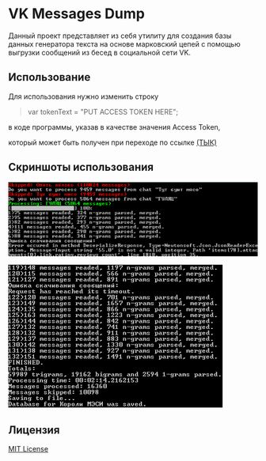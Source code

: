 # VK Messages Dump
Данный проект представляет из себя утилиту для создания базы данных генератора текста на основе марковский цепей с помощью выгрузки сообщений из бесед в социальной сети VK.

## Использование
Для использования нужно изменить строку

> var tokenText = "PUT ACCESS TOKEN HERE";

в коде программы, указав в качестве значения Access Token,

который может быть получен при переходе по ссылке [(ТЫК)](https://oauth.vk.com/authorize?client_id=4025857&display=page&redirect_uri=https://oauth.vk.com/blank.html&scope=messages,offline&response_type=token&v=5.52)

## Скриншоты использования

![Screenshot - Start](../Screenshots/vkdump.png)

![Screenshot - End](../Screenshots/vkdump2.png)

## Лицензия

[MIT License](../LICENSE)
